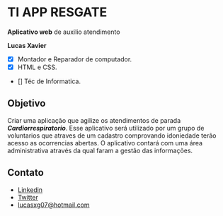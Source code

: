 # TI APP RESGATE
**Aplicativo web** de auxilio atendimento

**Lucas Xavier**

- [X] Montador e Reparador de computador.
- [X] HTML e CSS.
- [] Téc de Informatica.

## Objetivo
Criar uma aplicação que agilize os atendimentos de parada ***Cardiorrespiratorio***. Esse aplicativo será utilizado por um grupo de
voluntarios que atraves de um cadastro comprovando idoniedade terão acesso as ocorrencias abertas.
O aplicativo contará com uma área administrativa através da qual faram a gestão das informações.

## Contato

- [Linkedin](https://linkedin.com)
- [Twitter](https://twitter.com)
- [lucasxg07@hotmail.com](mailto:lucasxg07@hotmail.com)


